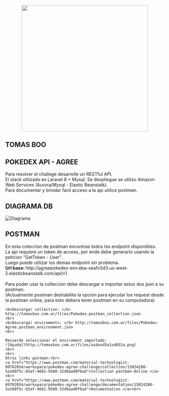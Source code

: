 <p align="center"><a href="https://laravel.com" target="_blank"><img src="https://raw.githubusercontent.com/laravel/art/master/logo-lockup/5%20SVG/2%20CMYK/1%20Full%20Color/laravel-logolockup-cmyk-red.svg" width="400"></a></p>

## TOMAS BOO

## POKEDEX API - AGREE

<p>
  Para resolver el challege desarrolle un RESTful API. <br>
  El stack utilizado es Laravel 8 + Mysql. Se despliegue se utilizo Amazon Web Services (Aurora/Mysql - Elastic Beanstalk). <br>
  Para documentar y brindar facil acceso a la api utilice postman.  
</p>

    
## DIAGRAMA DB
![Diagrama](http://tomasboo.com.ar/images/diagrama_pokedex.jpg)

## POSTMAN
<p>
    En esta coleccion de postman encontras todos los endpoint disponibles. <br>
    La api requiere un token de acceso, por ende debe generarlo usando la peticion "GetToken - User".<br>
    Luego puede utilizar los demas endpoint sin problema.
    <br>
    <b>Url base: </b> http://agreepokedex-env.eba-seafv5d3.us-west-2.elasticbeanstalk.com/api/v1
    <br>
    <br>
    Para poder usar la colleccion debe descargar e importar estos dos json a su postman.
    <br> (Actualmente postman deshabilito la opcion para ejecutar los request desde la postman online, para esto debera tener postman en su computadora)
    
    <b>Descargar collection: </b> http://tomasboo.com.ar/files/Pokedex.postman_collection.json
    <br>
    <b>Descargar enviroments: </b> http://tomasboo.com.ar/files/Pokedex-Agree.postman_environment.json
    <br>

    Recuerde seleccionar el enviroment importado:
    ![Ayuda](http://tomasboo.com.ar/files/asdasd5a1sd651a.png)
    <br>
    <br>
    Otros links postman:<br>
    <a href="https://www.postman.com/material-technologist-89702054/workspace/pokedex-agree-challenge/collection/15024280-5a160f5c-b5af-4681-9580-32d9aad0f6ad">Collection postman-Online </a><br>
    <a href="https://www.postman.com/material-technologist-89702054/workspace/pokedex-agree-challenge/documentation/15024280-5a160f5c-b5af-4681-9580-32d9aad0f6ad">Documentation </a><br>
</p>
